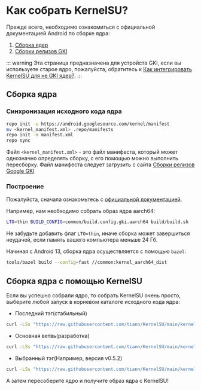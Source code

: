 # Как собрать KernelSU?

Прежде всего, необходимо ознакомиться с официальной документацией Android по сборке ядра:

1. [Сборка ядер](https://source.android.com/docs/setup/build/building-kernels)
2. [Сборки релизов GKI](https://source.android.com/docs/core/architecture/kernel/gki-release-builds)

::: warning
Эта страница предназначена для устройств GKI, если вы используете старое ядро, пожалуйста, обратитесь к [Как интегрировать KernelSU для не GKI ядер?](how-to-integrate-for-non-gki).
:::

## Сборка ядра

### Синхронизация исходного кода ядра

```sh
repo init -u https://android.googlesource.com/kernel/manifest
mv <kernel_manifest.xml> .repo/manifests
repo init -m manifest.xml
repo sync
```

Файл `<kernel_manifest.xml>` - это файл манифеста, который может однозначно определять сборку, с его помощью можно выполнить пересборку. Файл манифеста следует загрузить с сайта [Сборки релизов Google GKI](https://source.android.com/docs/core/architecture/kernel/gki-release-builds)

### Построение

Пожалуйста, сначала ознакомьтесь с [официальной документацией](https://source.android.com/docs/setup/build/building-kernels).

Например, нам необходимо собрать образ ядра aarch64:

```sh
LTO=thin BUILD_CONFIG=common/build.config.gki.aarch64 build/build.sh
```

Не забудьте добавить флаг `LTO=thin`, иначе сборка может завершиться неудачей, если память вашего компьютера меньше 24 Гб.

Начиная с Android 13, сборка ядра осуществляется с помощью `bazel`:

```sh
tools/bazel build --config=fast //common:kernel_aarch64_dist
```

## Сборка ядра с помощью KernelSU

Если вы успешно собрали ядро, то собрать KernelSU очень просто, выберите любой запуск в корневом каталоге исходного кода ядра:

- Последний тэг(стабильный)

```sh
curl -LSs "https://raw.githubusercontent.com/tiann/KernelSU/main/kernel/setup.sh" | bash -
```

- Основная ветвь(разработка)

```sh
curl -LSs "https://raw.githubusercontent.com/tiann/KernelSU/main/kernel/setup.sh" | bash -s main
```

- Выбранный тэг(Например, версия v0.5.2)

```sh
curl -LSs "https://raw.githubusercontent.com/tiann/KernelSU/main/kernel/setup.sh" | bash -s v0.5.2
```

А затем пересоберите ядро и получите образ ядра с KernelSU!
